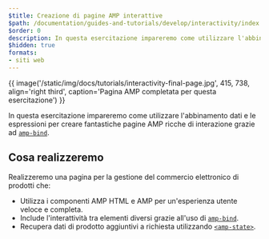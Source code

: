```yaml
---
$title: Creazione di pagine AMP interattive
$path: /documentation/guides-and-tutorials/develop/interactivity/index.html
$order: 0
description: In questa esercitazione impareremo come utilizzare l'abbinamento dati e le espressioni per creare fantastiche pagine AMP ricche di interazione con amp-bind ...
$hidden: true
formats:
- siti web
---
```


{{ image('/static/img/docs/tutorials/interactivity-final-page.jpg', 415, 738, align='right third', caption='Pagina AMP completata per questa esercitazione') }}

In questa esercitazione impareremo come utilizzare l'abbinamento dati e le espressioni per creare fantastiche pagine AMP ricche di interazione grazie ad [`amp-bind`](../../../../documentation/components/reference/amp-bind.md).

## Cosa realizzeremo

Realizzeremo una pagina per la gestione del commercio elettronico di prodotti che:

- Utilizza i componenti AMP HTML e AMP per un'esperienza utente veloce e completa.
- Include l'interattività tra elementi diversi grazie all'uso di [`amp-bind`](../../../../documentation/components/reference/amp-bind.md).
- Recupera dati di prodotto aggiuntivi a richiesta utilizzando [`<amp-state>`](../../../../documentation/components/reference/amp-bind.md#state).
